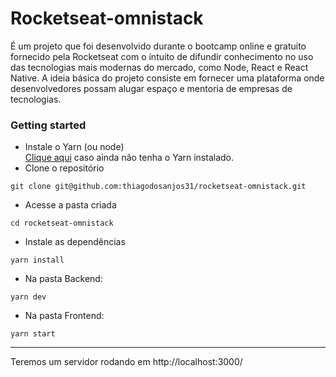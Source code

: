 # Rocketseat-omnistack

É um projeto que foi desenvolvido durante o bootcamp online e gratuito fornecido pela Rocketseat com o intuito de difundir conhecimento no uso das tecnologias mais modernas do mercado, como Node, React e React Native. A ideia básica do projeto consiste em fornecer uma plataforma onde desenvolvedores possam alugar espaço e mentoria de empresas de tecnologias.

### Getting started

* Instale o Yarn (ou node) <br><a href="https://yarnpkg.com/en/docs/install#windows-stable">Clique aqui</a> caso ainda não tenha o Yarn instalado.
* Clone o repositório 
```shell
git clone git@github.com:thiagodosanjos31/rocketseat-omnistack.git
```
* Acesse a pasta criada
```shell 
cd rocketseat-omnistack
```
* Instale as dependências 
```shell
yarn install
```
* Na pasta Backend:
```shell 
yarn dev
```
* Na pasta Frontend: 
```shell
yarn start 
```
<hr>
Teremos um servidor rodando em http://localhost:3000/